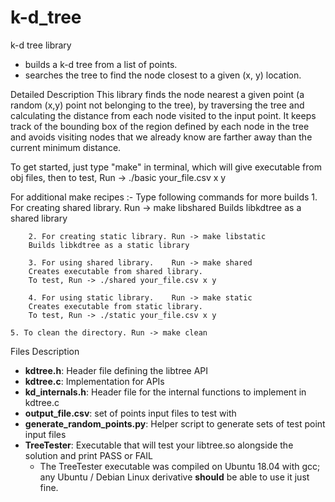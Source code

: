 # k-d_tree
k-d tree library
 - builds a k-d tree from a list of points.
 - searches the tree to find the node closest to a given (x, y) location.

Detailed Description
  This library finds the node nearest a given point (a random (x,y) point not belonging to the tree), by traversing the tree and calculating the distance from each node visited to the input point.  It keeps track of the bounding box of the region defined by each node in the tree and avoids visiting nodes that we already know are farther away than the current minimum distance.

To get started, just type "make" in terminal, which will give executable from obj files, 
then to test, Run ->
./basic your_file.csv x y

For additional make recipes :-
Type following commands for more builds
		1. For creating shared library. Run -> make libshared
        Builds libkdtree as a shared library
  
		2. For creating static library. Run -> make libstatic
        Builds libkdtree as a static library
  
		3. For using shared library.    Run -> make shared
        Creates executable from shared library.
        To test, Run -> ./shared your_file.csv x y
        
		4. For using static library.    Run -> make static
        Creates executable from static library.
        To test, Run -> ./static your_file.csv x y

    5. To clean the directory. Run -> make clean


Files Description
+ **kdtree.h**: Header file defining the libtree API
+ **kdtree.c**: Implementation for APIs
+ **kd_internals.h**: Header file for the internal functions to implement in kdtree.c
+ **output_file.csv**: set of points input files to test with
+ **generate_random_points.py**: Helper script to generate sets of test point input files
+ **TreeTester**: Executable that will test your libtree.so alongside the solution and print PASS or FAIL
    + The TreeTester executable was compiled on Ubuntu 18.04 with gcc; any Ubuntu / Debian Linux derivative **should** be able to use it just fine.
